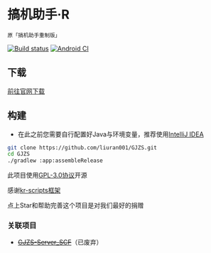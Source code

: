 # 搞机助手·R
`原「搞机助手重制版」`

[![Build status](https://build.appcenter.ms/v0.1/apps/080dec73-22f0-473e-ba2e-66e511218893/branches/main/badge)](https://appcenter.ms)
[![Android CI](https://github.com/liuran001/GJZS/actions/workflows/android.yml/badge.svg?branch=main)](https://install.appcenter.ms/users/liuran001/apps/gao3-ji1-zhu4-shou3-r/distribution_groups/%e6%90%9e%e6%9c%ba%e5%8a%a9%e6%89%8b%c2%b7r)

## 下载
[前往官网下载](https://gjzs.qqcn.xyz/Download.html)

## 构建
- 在此之前您需要自行配置好Java与环境变量，推荐使用[IntelliJ IDEA](https://www.jetbrains.com/zh-cn/idea/)

```bash
git clone https://github.com/liuran001/GJZS.git
cd GJZS
./gradlew :app:assembleRelease
```


此项目使用[GPL-3.0协议](https://github.com/liuran001/GJZS/blob/main/LICENSE)开源

感谢[kr-scripts框架](https://github.com/helloklf/kr-scripts)

点上Star和帮助完善这个项目是对我们最好的捐赠

### 关联项目
- [~~GJZS-Server_SCF~~](https://github.com/liuran001/GJZS-Server_SCF)（已废弃）
